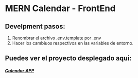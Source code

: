 # MERN Calendar - FrontEnd

## Develpment pasos:

1. Renombrar el archivo .env.template por .env
2. Hacer los cambiuos respectivos en las variables de entorno.

## Puedes ver el proyecto desplegado aqui:
 ##### [Calendar APP](https://mern-calendar-frontend-black.vercel.app/auth/login) 
  
